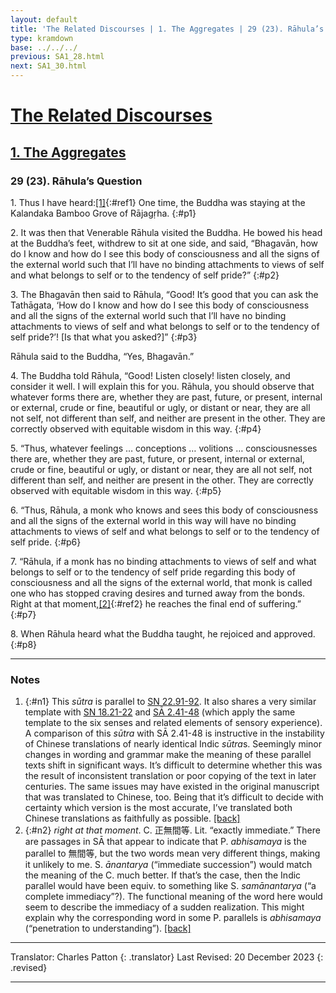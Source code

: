 ```yaml
---
layout: default
title: 'The Related Discourses | 1. The Aggregates | 29 (23). Rāhula’s Question'
type: kramdown
base: ../../../
previous: SA1_28.html
next: SA1_30.html
---
```


# [The Related Discourses](../index.html)
## [1. The Aggregates](index.html)
### 29 (23). Rāhula’s Question

1\. Thus I have heard:[\[1\]](#n1){:#ref1} One time, the Buddha was staying at the Kalandaka Bamboo Grove of Rājagṛha.
{:#p1}

2\. It was then that Venerable Rāhula visited the Buddha. He bowed his head at the Buddha’s feet, withdrew to sit at one side, and said, “Bhagavān, how do I know and how do I see this body of consciousness and all the signs of the external world such that I’ll have no binding attachments to views of self and what belongs to self or to the tendency of self pride?”
{:#p2}

3\. The Bhagavān then said to Rāhula, “Good! It’s good that you can ask the Tathāgata, ‘How do I know and how do I see this body of consciousness and all the signs of the external world such that I’ll have no binding attachments to views of self and what belongs to self or to the tendency of self pride?’! [Is that what you asked?]”
{:#p3}

Rāhula said to the Buddha, “Yes, Bhagavān.”


4\. The Buddha told Rāhula, “Good! Listen closely! listen closely, and consider it well. I will explain this for you. Rāhula, you should observe that whatever forms there are, whether they are past, future, or present, internal or external, crude or fine, beautiful or ugly, or distant or near, they are all not self, not different than self, and neither are present in the other. They are correctly observed with equitable wisdom in this way.
{:#p4}

5\. “Thus, whatever feelings … conceptions … volitions … consciousnesses there are, whether they are past, future, or present, internal or external, crude or fine, beautiful or ugly, or distant or near, they are all not self, not different than self, and neither are present in the other. They are correctly observed with equitable wisdom in this way.
{:#p5}

6\. “Thus, Rāhula, a monk who knows and sees this body of consciousness and all the signs of the external world in this way will have no binding attachments to views of self and what belongs to self or to the tendency of self pride.
{:#p6}

7\. “Rāhula, if a monk has no binding attachments to views of self and what belongs to self or to the tendency of self pride regarding this body of consciousness and all the signs of the external world, that monk is called one who has stopped craving desires and turned away from the bonds. Right at that moment,[\[2\]](#n2){:#ref2} he reaches the final end of suffering.”
{:#p7}

8\. When Rāhula heard what the Buddha taught, he rejoiced and approved.
{:#p8}

---

### Notes

1. {:#n1} This <em>sūtra</em> is parallel to <a href="https://suttacentral.net/sn22.91/en/sujato" target="_blank">SN 22.91-92</a>. It also shares a very similar template with <a href="https://suttacentral.net/sn18.21/en/sujato" target="_blank">SN 18.21-22</a> and <a href="../02/SA2_41-48.html" target="_blank">SĀ 2.41-48</a>  (which apply the same template to the six senses and related elements of sensory experience).<br/>
A comparison of this <em>sūtra</em> with SĀ 2.41-48 is instructive in the instability of Chinese translations of nearly identical Indic <em>sūtra</em>s. Seemingly minor changes in wording and grammar make the meaning of these parallel texts shift in significant ways. It’s difficult to determine whether this was the result of inconsistent translation or poor copying of the text in later centuries. The same issues may have existed in the original manuscript that was translated to Chinese, too. Being that it’s difficult to decide with certainty which version is the most accurate, I’ve translated both Chinese translations as faithfully as possible. [\[back\]](#ref1)
2. {:#n2} <em>right at that moment</em>. C. 正無間等. Lit. “exactly immediate.” There are passages in SĀ that appear to indicate that P. <em>abhisamaya</em> is the parallel to 無間等, but the two words mean very different things, making it unlikely to me. S. <em>ānantarya</em> (“immediate succession”) would match the meaning of the C. much better. If that’s the case, then the Indic parallel would have been equiv. to something like S. <em>samānantarya</em> (“a complete immediacy”?). The functional meaning of the word here would seem to describe the immediacy of a sudden realization. This might explain why the corresponding word in some P. parallels is <em>abhisamaya</em> (“penetration to understanding”). [\[back\]](#ref2)

---

Translator: Charles Patton
{: .translator}
Last Revised: 20 December 2023
{: .revised}

---